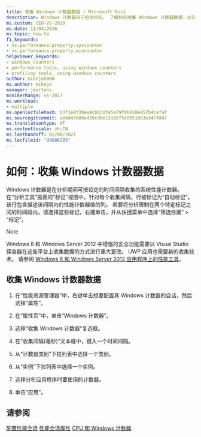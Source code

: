 ```yaml
---
title: 收集 Windows 计数器数据 | Microsoft Docs
description: Windows 计数器用于检测分析。 了解如何收集 Windows 计数器数据，以及如何将分析限制为单个收集间隔。
ms.custom: SEO-VS-2020
ms.date: 11/04/2016
ms.topic: how-to
f1_keywords:
- vs.performance.property.syscounter
- vs.performance.property.wincounter
helpviewer_keywords:
- windows counters
- performance tools, using windows counters
- profiling tools, using windows counters
author: mikejo5000
ms.author: mikejo
manager: jmartens
monikerRange: vs-2017
ms.workload:
- multiple
ms.openlocfilehash: b3f1e8f38ee9cb63dfe5a79f0b410e957b4cefaf
ms.sourcegitcommit: ae6d47b09a439cd0e13180f5e89510e3e347fd47
ms.translationtype: HT
ms.contentlocale: zh-CN
ms.lasthandoff: 02/08/2021
ms.locfileid: "99886205"
---
```

# <a name="how-to-collect-windows-counter-data"></a>如何：收集 Windows 计数器数据

Windows 计数器是在分析期间可按设定的时间间隔收集的系统性能计数器。 在“分析工具”报表的“标记”视图中，针对每个收集间隔，行被标记为“自动标记”。 该行包含描述该间隔内的性能计数器值的列。 若要将分析限制在两个特定标记之间的时间段内，请选择这些标记，右键单击，并从快捷菜单中选择“筛选依据” > “标记”。

> [!NOTE]
> Windows 8 和 Windows Server 2012 中增强的安全功能需要以 Visual Studio 探查器在这些平台上收集数据的方式进行重大更改。 UWP 应用也需要新的收集技术。 请参阅 [Windows 8 和 Windows Server 2012 应用程序上的性能工具](../profiling/performance-tools-on-windows-8-and-windows-server-2012-applications.md)。

## <a name="to-collect-windows-counter-data"></a>收集 Windows 计数器数据

1. 在“性能资源管理器”中，右键单击想要配置其 Windows 计数器的会话，然后选择“属性”。

2. 在“属性页”中，单击“Windows 计数器”。

3. 选择“收集 Windows 计数器”复选框。

4. 在“收集间隔(毫秒)”文本框中，键入一个时间间隔。

5. 从“计数器类别”下拉列表中选择一个类别。

6. 从“实例”下拉列表中选择一个实例。

7. 选择分析应用程序时要使用的计数器。

8. 单击“应用”。

## <a name="see-also"></a>请参阅

[配置性能会话](../profiling/configuring-performance-sessions.md)
[性能会话属性](../profiling/performance-session-properties.md)
[CPU 和 Windows 计数器](../profiling/cpu-and-windows-counters.md)
